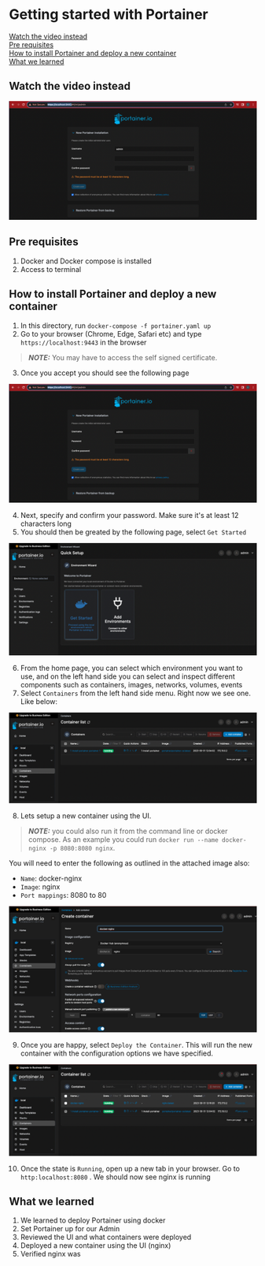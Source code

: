 # Getting started with Portainer


[Watch the video instead](#Watch-the-video-instead) \
[Pre requisites](#Pre-requisites) \
[How to install Portainer and deploy a new container](#How-to-install-Portainer-and-deploy-a-new-container) \
[What we learned](#What-we-learned)

## Watch the video instead

[![IMAGE ALT TEXT](./images/admin-setup.png)](http://www.youtube.com/watch?v=YOUTUBE_VIDEO_ID_HERE "Video Title")

## Pre requisites

1. Docker and Docker compose is installed
2. Access to terminal

## How to install Portainer and deploy a new container

1. In this directory, run `docker-compose -f portainer.yaml up`
2. Go to your browser (Chrome, Edge, Safari etc) and type `https://localhost:9443` in the browser

> **_NOTE:_**  You may have to access the self signed certificate. 

3. Once you accept you should see the following page

![Setting up the admin page](./images/admin-setup.png)

4. Next, specify and confirm your password. Make sure it's at least 12 characters long
5. You should then be greated by the following page, select `Get Started`

![Getting started](./images/get-started-select.png)

6. From the home page, you can select which environment you want to use, and on the left hand side you can select and inspect different components such as containers, images, networks, volumes, events
7. Select `Containers` from the left hand side menu. Right now we see one. Like below:

![Container list](./images/container-list.png)

8. Lets setup a new container using the UI.

> **_NOTE:_**  you could also run it from the command line or docker compose. As an example you could run `docker run --name docker-nginx -p 8080:8080 nginx`.


You will need to enter the following as outlined in the attached image also:

- `Name`: docker-nginx
- `Image`: nginx
- `Port mappings`: 8080 to 80


![Container list](./images/add-container.png)

9. Once you are happy, select `Deploy the Container`. This will run the new container with the configuration options we have specified.

![Container list](./images/new-container.png)

10. Once the state is `Running`, open up a new tab in your browser. Go to `http:localhost:8080` . We should now see nginx is running

## What we learned

1. We learned to deploy Portainer using docker
2. Set Portainer up for our Admin
3. Reviewed the UI and what containers were deployed
4. Deployed a new container using the UI (nginx)
5. Verified nginx was 